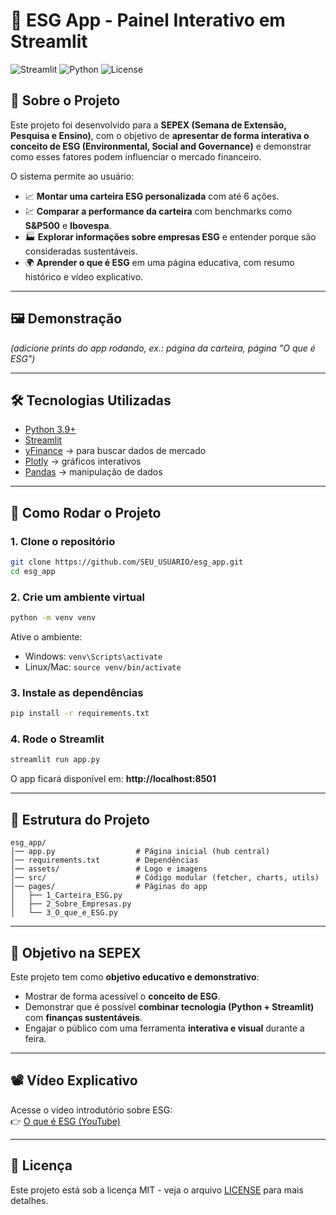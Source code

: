 # 🌱 ESG App - Painel Interativo em Streamlit

![Streamlit](https://img.shields.io/badge/Streamlit-App-red?logo=streamlit)
![Python](https://img.shields.io/badge/Python-3.9%2B-blue?logo=python)
![License](https://img.shields.io/badge/license-MIT-green)

## 📌 Sobre o Projeto
Este projeto foi desenvolvido para a **SEPEX (Semana de Extensão, Pesquisa e Ensino)**, com o objetivo de **apresentar de forma interativa o conceito de ESG (Environmental, Social and Governance)** e demonstrar como esses fatores podem influenciar o mercado financeiro.

O sistema permite ao usuário:
- 📈 **Montar uma carteira ESG personalizada** com até 6 ações.
- 💹 **Comparar a performance da carteira** com benchmarks como **S&P500** e **Ibovespa**.
- 🏭 **Explorar informações sobre empresas ESG** e entender porque são consideradas sustentáveis.
- 🌍 **Aprender o que é ESG** em uma página educativa, com resumo histórico e vídeo explicativo.

---

## 🖼️ Demonstração
*(adicione prints do app rodando, ex.: página da carteira, página "O que é ESG")*

---

## 🛠️ Tecnologias Utilizadas
- [Python 3.9+](https://www.python.org/)
- [Streamlit](https://streamlit.io/)
- [yFinance](https://pypi.org/project/yfinance/) → para buscar dados de mercado
- [Plotly](https://plotly.com/python/) → gráficos interativos
- [Pandas](https://pandas.pydata.org/) → manipulação de dados

---

## 🚀 Como Rodar o Projeto

### 1. Clone o repositório
```bash
git clone https://github.com/SEU_USUARIO/esg_app.git
cd esg_app
```

### 2. Crie um ambiente virtual
```bash
python -m venv venv
```
Ative o ambiente:
- Windows: `venv\Scripts\activate`
- Linux/Mac: `source venv/bin/activate`

### 3. Instale as dependências
```bash
pip install -r requirements.txt
```

### 4. Rode o Streamlit
```bash
streamlit run app.py
```

O app ficará disponível em: **http://localhost:8501**

---

## 📂 Estrutura do Projeto
```
esg_app/
│── app.py                  # Página inicial (hub central)
│── requirements.txt        # Dependências
│── assets/                 # Logo e imagens
│── src/                    # Código modular (fetcher, charts, utils)
│── pages/                  # Páginas do app
│   ├── 1_Carteira_ESG.py
│   ├── 2_Sobre_Empresas.py
│   └── 3_O_que_e_ESG.py
```

---

## 🎯 Objetivo na SEPEX
Este projeto tem como **objetivo educativo e demonstrativo**:
- Mostrar de forma acessível o **conceito de ESG**.
- Demonstrar que é possível **combinar tecnologia (Python + Streamlit)** com **finanças sustentáveis**.
- Engajar o público com uma ferramenta **interativa e visual** durante a feira.

---

## 📽️ Vídeo Explicativo
Acesse o vídeo introdutório sobre ESG:  
👉 [O que é ESG (YouTube)](https://www.youtube.com/watch?v=JPdwEmghBUg)

---

## 📜 Licença
Este projeto está sob a licença MIT - veja o arquivo [LICENSE](LICENSE) para mais detalhes.
